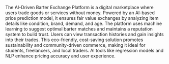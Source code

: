 The AI-Driven Barter Exchange Platform is a digital marketplace where users trade goods or services without money. Powered by an AI-based price prediction model, it ensures fair value exchanges by analyzing item details like condition, brand, demand, and age. The platform uses machine learning to suggest optimal barter matches and maintains a reputation system to build trust. Users can view transaction histories and gain insights into their trades. This eco-friendly, cost-saving solution promotes sustainability and community-driven commerce, making it ideal for students, freelancers, and local traders. AI tools like regression models and NLP enhance pricing accuracy and user experience.









